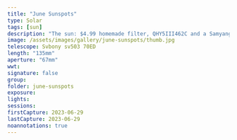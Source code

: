 ```yaml
---
title: "June Sunspots"
type: Solar
tags: [sun]
description: "The sun: $4.99 homemade filter, QHY5III462C and a Samyang 135mm lens."
image: /assets/images/gallery/june-sunspots/thumb.jpg
telescope: Svbony sv503 70ED
length: "135mm"
aperture: "67mm"
wwt: 
signature: false
group:
folder: june-sunspots
exposure: 
lights: 
sessions: 
firstCapture: 2023-06-29
lastCapture: 2023-06-29
noannotations: true
---
```

